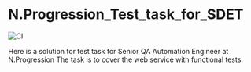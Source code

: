 # N.Progression_Test_task_for_SDET
![CI](https://github.com/aicherepanov/N.Progression_Test_task_for_SDET/actions/workflows/dotnet.yml/badge.svg)

Here is a solution for test task for Senior QA Automation Engineer at N.Progression
The task is to cover the web service with functional tests.